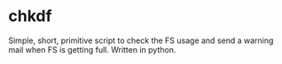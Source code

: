 chkdf
=====

Simple, short, primitive script to check the FS usage and send a warning mail when FS is getting full.
Written in python. 

  


